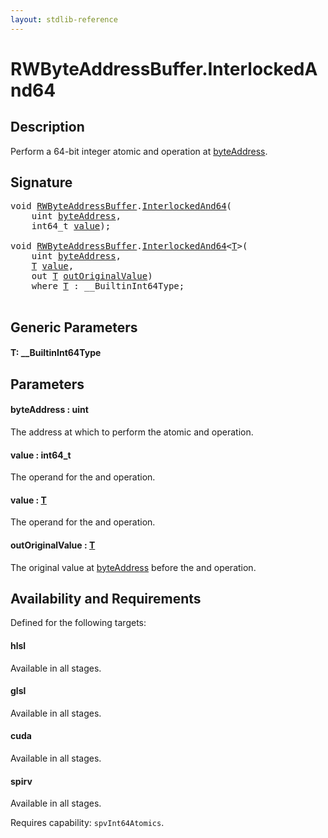```yaml
---
layout: stdlib-reference
---
```


# RWByteAddressBuffer\.InterlockedAnd64

## Description

Perform a 64-bit integer atomic and operation at <span class='code'><a href="interlockedand64-0b.html#decl-byteAddress" class="code_param">byteAddress</a></span>.



## Signature 

<pre>
<span class="code_keyword">void</span> <a href="index.html" class="code_type">RWByteAddressBuffer</a>.<a href="interlockedand64-0b.html">InterlockedAnd64</a>(
    <span class="code_keyword">uint</span> <a href="interlockedand64-0b.html#decl-byteAddress" class="code_param">byteAddress</a>,
    int64_t <a href="interlockedand64-0b.html#decl-value" class="code_param">value</a>);

<span class="code_keyword">void</span> <a href="index.html" class="code_type">RWByteAddressBuffer</a>.<a href="interlockedand64-0b.html">InterlockedAnd64</a>&lt;<a href="interlockedand64-0b.html#typeparam-T" class="code_type">T</a>&gt;(
    <span class="code_keyword">uint</span> <a href="interlockedand64-0b.html#decl-byteAddress" class="code_param">byteAddress</a>,
    <a href="interlockedand64-0b.html#typeparam-T" class="code_type">T</a> <a href="interlockedand64-0b.html#decl-value" class="code_param">value</a>,
    <span class="code_keyword">out</span> <a href="interlockedand64-0b.html#typeparam-T" class="code_type">T</a> <a href="interlockedand64-0b.html#decl-outOriginalValue" class="code_param">outOriginalValue</a>)
    <span class='code_keyword'>where</span> <a href="interlockedand64-0b.html#typeparam-T" class="code_type">T</a> : __BuiltinInt64Type;

</pre>

## Generic Parameters

####  <a id="typeparam-T"></a>T: \_\_BuiltinInt64Type

## Parameters

####  <a id="decl-byteAddress"></a>byteAddress  : uint
The address at which to perform the atomic and operation.

####  <a id="decl-value"></a>value  : int64\_t
The operand for the and operation.

####  <a id="decl-value"></a>value  : [T](interlockedand64-0b#typeparam-T)
The operand for the and operation.

####  <a id="decl-outOriginalValue"></a>outOriginalValue  : [T](interlockedand64-0b#typeparam-T)
The original value at <span class='code'><a href="interlockedand64-0b.html#decl-byteAddress" class="code_param">byteAddress</a></span> before the and operation.


## Availability and Requirements

Defined for the following targets:

#### hlsl
Available in all stages.

#### glsl
Available in all stages.

#### cuda
Available in all stages.

#### spirv
Available in all stages.

Requires capability: `spvInt64Atomics`.


